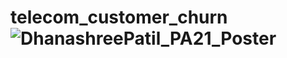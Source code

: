 # telecom_customer_churn![DhanashreePatil_PA21_Poster](https://github.com/dhanup6068/telecom_customer_churn/assets/50300879/8a27f6dc-e7c3-4a0a-a3d2-170366a2301d)

